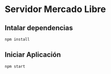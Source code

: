 # Servidor Mercado Libre 

## Intalar dependencias

```
npm install
```
## Iniciar Aplicación
```
npm start
```
